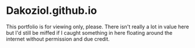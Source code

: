 # Dakoziol.github.io
This portfolio is for viewing only, please. There isn't really a lot in value here but I'd still be miffed if I caught something in here floating around the internet without permission and due credit.
